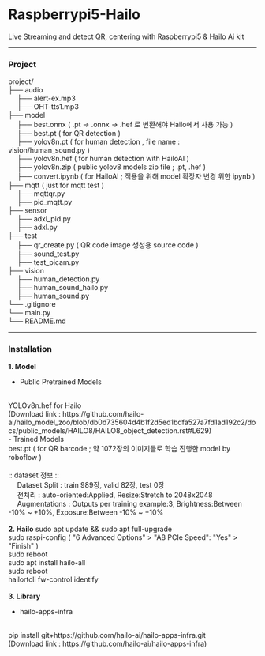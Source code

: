 # Raspberrypi5-Hailo
Live Streaming and detect QR, centering with Raspberrypi5 &amp; Hailo Ai kit

---
### Project
project/<br>
├── audio<br>
&emsp;      ├── alert-ex.mp3<br>
&emsp;      ├── OHT-tts1.mp3<br>
├── model<br>
&emsp;      ├── best.onnx ( .pt -> .onnx -> .hef 로 변환해야 Hailo에서 사용 가능 )<br>
&emsp;      ├── best.pt ( for QR detection )<br>
&emsp;      ├── yolov8n.pt ( for human detection , file name : vision/human_sound.py )<br>
&emsp;      ├── yolov8n.hef ( for human detection with HailoAI )<br>
&emsp;      ├── yolov8n.zip ( public yolov8 models zip file ; .pt, .hef )<br>
&emsp;      ├── convert.ipynb ( for HailoAI ; 적용을 위해 model 확장자 변경 위한 ipynb )<br>
├── mqtt  ( just for mqtt test )<br>
&emsp;      ├── mqttqr.py<br>
&emsp;      ├── pid_mqtt.py<br>
├── sensor<br>
&emsp;      ├── adxl_pid.py<br>
&emsp;      ├── adxl.py<br>
├── test<br>
&emsp;      ├── qr_create.py ( QR code image 생성용 source code )<br>
&emsp;      ├── sound_test.py<br>
&emsp;      ├── test_picam.py<br>
├── vision<br>
&emsp;      ├── human_detection.py<br>
&emsp;      ├── human_sound_hailo.py<br>
&emsp;      ├── human_sound.py<br>
└── .gitignore<br>
└── main.py<br>
└── README.md<br>

---
### Installation

<b>1. Model</b>

- Public Pretrained Models
<br>
YOLOv8n.hef for Hailo
<br>
(Download link : https://github.com/hailo-ai/hailo_model_zoo/blob/db0d735604d4b1f2d5ed1bdfa527a7fd1ad192c2/docs/public_models/HAILO8/HAILO8_object_detection.rst#L629)

<br>
- Trained Models
<br>
best.pt ( for QR barcode ; 약 1072장의 이미지들로 학습 진행한 model by roboflow )
<br><br>
:: dataset 정보 ::
<br>
&emsp; Dataset Split : train 989장, valid 82장, test 0장
<br>
&emsp; 전처리 : auto-oriented:Applied, Resize:Stretch to 2048x2048
<br>
&emsp; Augmentations : Outputs per training example:3, Brightness:Between -10% ~ +10%, Exposure:Between -10% ~ +10%
<br>
<br>
<b>2. Hailo</b>
sudo apt update && sudo apt full-upgrade
<br>
sudo raspi-config ( "6 Advanced Options" > "A8 PCIe Speed": "Yes" > "Finish" )
<br>
sudo reboot
<br>
sudo apt install hailo-all
<br>
sudo reboot
<br>
hailortcli fw-control identify
<br>
<br>
<b>3. Library</b>

- hailo-apps-infra
<br>
pip install git+https://github.com/hailo-ai/hailo-apps-infra.git
<br>
(Download link : https://github.com/hailo-ai/hailo-apps-infra)
